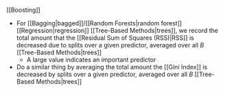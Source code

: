 [[Boosting]] 

- For [[Bagging|bagged]]/[[Random Forests|random forest]] [[Regression|regression]] [[Tree-Based Methods|trees]], we record the total amount that the [[Residual Sum of Squares (RSS)|RSS]] is decreased due to splits over a given predictor, averaged over all $B$ [[Tree-Based Methods|trees]]
	- A large value indicates an important predictor
- Do a similar thing by averaging the total amount the [[Gini Index]] is decreased by splits over a given predictor, averaged over all $B$ [[Tree-Based Methods|trees]]